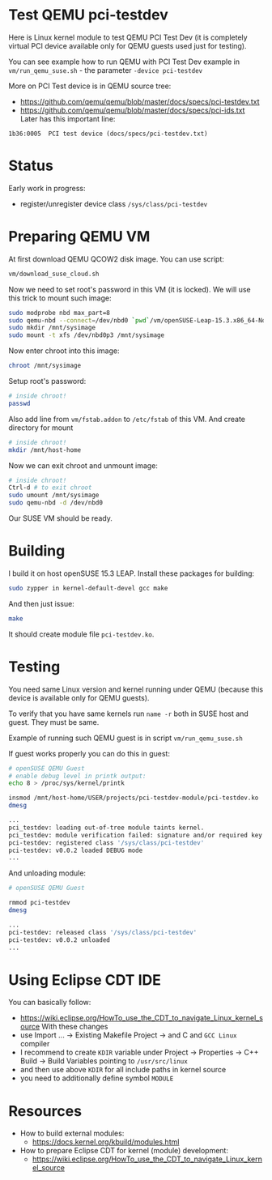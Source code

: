 # Test QEMU pci-testdev

Here is Linux kernel module to test QEMU PCI Test Dev (it is completely
virtual PCI device available only for QEMU guests used just
for testing).

You can see example how to run QEMU with PCI Test Dev example
in `vm/run_qemu_suse.sh` - the parameter `-device pci-testdev`

More on PCI Test device is in QEMU source tree:
- https://github.com/qemu/qemu/blob/master/docs/specs/pci-testdev.txt
- https://github.com/qemu/qemu/blob/master/docs/specs/pci-ids.txt
Later has this important line:
```
1b36:0005  PCI test device (docs/specs/pci-testdev.txt)
```

# Status

Early work in progress:
* register/unregister device class `/sys/class/pci-testdev`

# Preparing QEMU VM

At first download QEMU QCOW2 disk image. You can use script:
```bash
vm/download_suse_cloud.sh
```
Now we need to set root's password in this VM (it is locked). We will use
this trick to mount such image:
```bash
sudo modprobe nbd max_part=8
sudo qemu-nbd --connect=/dev/nbd0 `pwd`/vm/openSUSE-Leap-15.3.x86_64-NoCloud.qcow2
sudo mkdir /mnt/sysimage
sudo mount -t xfs /dev/nbd0p3 /mnt/sysimage
```
Now enter chroot into this image:
```bash
chroot /mnt/sysimage
```
Setup root's password:
```bash
# inside chroot!
passwd
```
Also add line from `vm/fstab.addon` to `/etc/fstab` of this VM.
And create directory for mount
```bash
# inside chroot!
mkdir /mnt/host-home
```
Now we can exit chroot and unmount image:
```bash
# inside chroot!
Ctrl-d # to exit chroot
sudo umount /mnt/sysimage
sudo qemu-nbd -d /dev/nbd0
```
Our SUSE VM should be ready.

# Building

I build it on host openSUSE 15.3 LEAP. Install these packages for building:
```bash
sudo zypper in kernel-default-devel gcc make
```

And then just issue:
```bash
make
```
It should create module file `pci-testdev.ko`.

# Testing

You need same Linux version and kernel running under QEMU (because this device
is available only for QEMU guests).

To verify that you have same kernels run `name -r` both in SUSE host
and guest. They must be same.

Example of running such QEMU guest is in script `vm/run_qemu_suse.sh`

If guest works properly you can do this in guest:
```bash
# openSUSE QEMU Guest
# enable debug level in printk output:
echo 8 > /proc/sys/kernel/printk

insmod /mnt/host-home/USER/projects/pci-testdev-module/pci-testdev.ko
dmesg

...
pci_testdev: loading out-of-tree module taints kernel.
pci_testdev: module verification failed: signature and/or required key missing - tainting kernel
pci-testdev: registered class '/sys/class/pci-testdev'
pci-testdev: v0.0.2 loaded DEBUG mode
...
```

And unloading module:
```bash
# openSUSE QEMU Guest

rmmod pci-testdev
dmesg

...
pci-testdev: released class '/sys/class/pci-testdev'
pci-testdev: v0.0.2 unloaded
...
```
# Using Eclipse CDT IDE

You can basically follow:
- https://wiki.eclipse.org/HowTo_use_the_CDT_to_navigate_Linux_kernel_source
With these changes
- use Import ... -> Existing Makefile Project -> and C and `GCC Linux` compiler
- I recommend to create `KDIR` variable under Project -> Properties ->
  C++ Build -> Build Variables pointing to `/usr/src/linux`
- and then use above `KDIR` for all include paths in kernel source
- you need to additionally define symbol `MODULE`

# Resources
* How to build external modules:
  - https://docs.kernel.org/kbuild/modules.html
* How to prepare Eclipse CDT for kernel (module) development:
  - https://wiki.eclipse.org/HowTo_use_the_CDT_to_navigate_Linux_kernel_source
